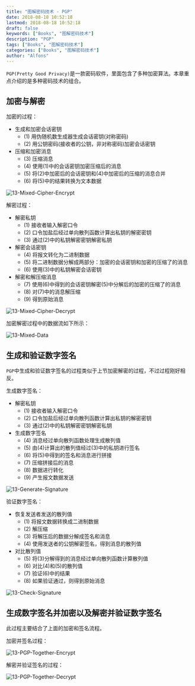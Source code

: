 ```yaml
---
title: "图解密码技术 - PGP"
date: 2018-08-18 10:52:18
lastmod: 2018-08-18 10:52:18
draft: false
keywords: ["Books", "图解密码技术"]
description: "PGP"
tags: ["Books", "图解密码技术"]
categories: ["Books", "图解密码技术"]
author: "Alfons"
---
```


`PGP(Pretty Good Privacy)`是一款密码软件，里面包含了多种加密算法。本章重点介绍的是多种密码技术的组合。

<!--more-->

## 加密与解密

加密的过程：

- 生成和加密会话密钥
  - (1) 用伪随机数生成器生成会话密钥(对称密码)
  - (2) 用公钥密码(接收者的公钥，非对称密码)加密会话密钥
- 压缩和加密消息
  - (3) 压缩消息
  - (4) 使用(1)中的会话密钥加密压缩后的消息
  - (5) 将(2)中加密后的会话密钥和(4)中加密后的压缩的消息合并
  - (6) 将(5)中的结果转换为文本数据

![13-Mixed-Cipher-Encrypt](/images/Books/ProfessionBooks/图解密码技术/13-Mixed-Cipher-Encrypt.png)

解密过程：

- 解密私钥
  - (1) 接收者输入解密口令
  - (2) 口令加盐后经过单向散列函数计算出私钥的解密密钥
  - (3) 通过(2)中的私钥解密密钥解密私钥
- 解密会话密钥
  - (4) 将报文转化为二进制数据
  - (5) 将二进制数据分解成两部分：加密的会话密钥和加密的压缩了的消息
  - (6) 使用(3)中的私钥解密会话密钥
- 解密和解压缩消息
  - (7) 使用(6)中得到的会话密钥解密(5)中分解后的加密的压缩了的消息
  - (8) 对(7)中的消息解压缩
  - (9) 得到原始消息  

![13-Mixed-Cipher-Decrypt](/images/Books/ProfessionBooks/图解密码技术/13-Mixed-Cipher-Decrypt.png)

加密解密过程中的数据流如下所示：

![13-Mixed-Data](/images/Books/ProfessionBooks/图解密码技术/13-Mixed-Data.png)

## 生成和验证数字签名

`PGP`中生成和验证数字签名的过程类似于上节加密解密的过程，不过过程刚好相反。

生成数字签名：

- 解密私钥
  - (1) 接收者输入解密口令
  - (2) 口令加盐后经过单向散列函数计算出私钥的解密密钥
  - (3) 通过(2)中的私钥解密密钥解密私钥
- 生成数字签名
  - (4) 消息经过单向散列函数处理生成散列值
  - (5) 由(4)计算出的散列值经过(3)中的私钥进行签名
  - (6) 将(5)中得到的签名和消息进行拼接
  - (7) 压缩拼接后的消息
  - (8) 数据进行转化
  - (9) 产生报文数据发送

![13-Generate-Signature](/images/Books/ProfessionBooks/图解密码技术/13-Generate-Signature.png)

验证数字签名：

- 恢复发送者发送的散列值
  - (1) 将报文数据转换成二进制数据
  - (2) 解压缩
  - (3) 将解压后的数据分解成签名和消息
  - (4) 使用发送者的公钥解密签名，得到消息的散列值
- 对比散列值
  - (5) 将(3)分解得到的消息经过单向散列函数计算散列值
  - (6) 对比(4)和(5)的散列值
  - (7) 验证(6)中的结果
  - (8) 如果验证通过，则得到原始消息

![13-Check-Signature](/images/Books/ProfessionBooks/图解密码技术/13-Check-Signature.png)

## 生成数字签名并加密以及解密并验证数字签名

此过程主要结合了上面的加密和签名流程。

加密并签名过程：

![13-PGP-Together-Encrypt](/images/Books/ProfessionBooks/图解密码技术/13-PGP-Together-Encrypt.png)

解密并验证签名的过程：

![13-PGP-Together-Decrypt](/images/Books/ProfessionBooks/图解密码技术/13-PGP-Together-Decrypt.png)